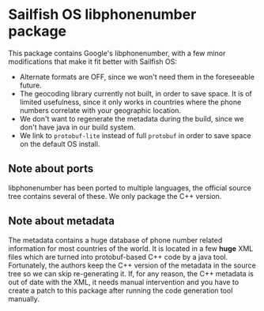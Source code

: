 # Sailfish OS libphonenumber package

This package contains Google's libphonenumber, with a few minor modifications that make it fit better with Sailfish OS:

* Alternate formats are OFF, since we won't need them in the foreseeable future.
* The geocoding library currently not built, in order to save space. It is of limited usefulness, since it only works in countries where the phone numbers correlate with your geographic location.
* We don't want to regenerate the metadata during the build, since we don't have java in our build system.
* We link to `protobuf-lite` instead of full `protobuf` in order to save space on the default OS install.

## Note about ports

libphonenumber has been ported to multiple languages, the official source tree contains several of these. We only package the C++ version.

## Note about metadata

The metadata contains a huge database of phone number related information for most countries of the world. It is located in a few **huge** XML files which are turned into protobuf-based C++ code by a java tool.
Fortunately, the authors keep the C++ version of the metadata in the source tree so we can skip re-generating it.
If, for any reason, the C++ metadata is out of date with the XML, it needs manual intervention and you have to create a patch to this package after running the code generation tool manually.

